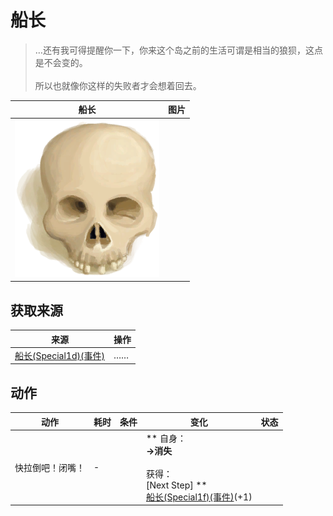 # 船长  
> …还有我可得提醒你一下，你来这个岛之前的生活可谓是相当的狼狈，这点是不会变的。<br><br>所以也就像你这样的失败者才会想着回去。  
  
  船长  |   图片   
 ----  |  ----:   
   |  <img decoding="async" src="Sprite/Skull.png" href="a.md" style="max-width:300px;max-height:300px;">   
  
## 获取来源  
来源  |  操作  
----  |  ----  
[船长(Special1d)(事件)](Event_CaptainSpecial1d.md)  |  ……  
## 动作  
动作  |  耗时  |  条件  |  变化  |  状态  
----  |  ----  |  ----  |  ----  |  ----  
快拉倒吧！闭嘴！<br>  |  -  |    |  ** 自身：**<br>→消失<br><br>** 获得： **<br>** [Next Step] **<br>  [船长(Special1f)(事件)](Event_CaptainSpecial1f.md)(+1)<br>  |    


<script>document.title="船长 - 卡牌生存百科 Card Survival Wiki";</script>